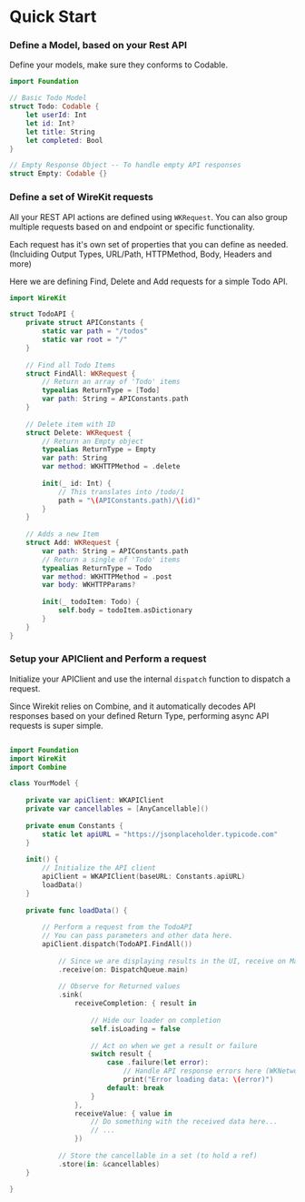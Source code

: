 #  Quick Start

### Define a Model, based on your Rest API

Define your models, make sure they conforms to Codable.

``` swift
import Foundation

// Basic Todo Model
struct Todo: Codable {
    let userId: Int
    let id: Int?
    let title: String
    let completed: Bool
}

// Empty Response Object -- To handle empty API responses
struct Empty: Codable {}
```

### Define a set of WireKit requests

All your REST API actions are defined using `WKRequest`.  You can also group multiple requests based on and endpoint or specific functionality.

Each request has it's own set of properties that you can define as needed.  (Incluiding Output Types, URL/Path, HTTPMethod, Body, Headers and more)

Here we are defining Find, Delete and Add requests for a simple Todo API.

``` swift
import WireKit

struct TodoAPI {
    private struct APIConstants {
        static var path = "/todos"
        static var root = "/"
    }
    
    // Find all Todo Items
    struct FindAll: WKRequest {
        // Return an array of 'Todo' items
        typealias ReturnType = [Todo]
        var path: String = APIConstants.path
    }
    
    // Delete item with ID
    struct Delete: WKRequest {
        // Return an Empty object
        typealias ReturnType = Empty
        var path: String
        var method: WKHTTPMethod = .delete
        
        init(_ id: Int) {
            // This translates into /todo/1
            path = "\(APIConstants.path)/\(id)"
        }
    }
    
    // Adds a new Item
    struct Add: WKRequest {
        var path: String = APIConstants.path
        // Return a single of 'Todo' items
        typealias ReturnType = Todo
        var method: WKHTTPMethod = .post
        var body: WKHTTPParams?        
        
        init(_ todoItem: Todo) {
            self.body = todoItem.asDictionary
        }
    }
}
```

### Setup your APIClient and Perform a request

Initialize your APIClient and use the internal `dispatch` function to dispatch a request.

Since Wirekit relies on Combine, and it automatically decodes API responses based on your defined Return Type, performing async API requests is super simple.

``` swift

import Foundation
import WireKit
import Combine

class YourModel {
        
    private var apiClient: WKAPIClient
    private var cancellables = [AnyCancellable]()
    
    private enum Constants {
        static let apiURL = "https://jsonplaceholder.typicode.com"
    }
    
    init() {
        // Initialize the API client
        apiClient = WKAPIClient(baseURL: Constants.apiURL)
        loadData()
    }
    
    private func loadData() {
        
        // Perform a request from the TodoAPI
        // You can pass parameters and other data here.
        apiClient.dispatch(TodoAPI.FindAll())
            
            // Since we are displaying results in the UI, receive on Main Thread
            .receive(on: DispatchQueue.main)
            
            // Observe for Returned values
            .sink(
                receiveCompletion: { result in
                    
                    // Hide our loader on completion
                    self.isLoading = false
                    
                    // Act on when we get a result or failure
                    switch result {
                        case .failure(let error):
                            // Handle API response errors here (WKNetworkRequestError)
                            print("Error loading data: \(error)")
                        default: break
                    }
                },
                receiveValue: { value in                
                    // Do something with the received data here...
                    // ...                    
                })
            
            // Store the cancellable in a set (to hold a ref)
            .store(in: &cancellables)
    }
    
}

```
